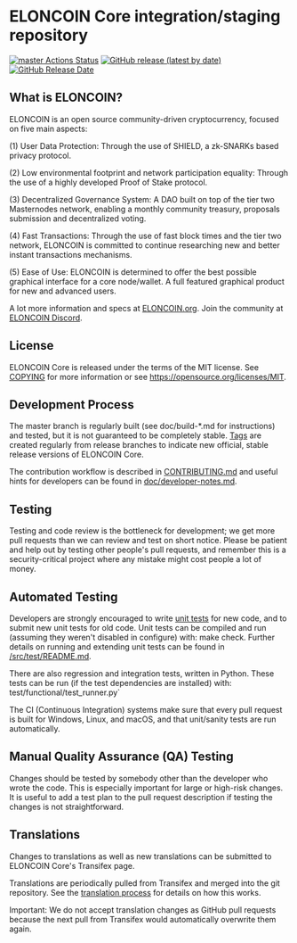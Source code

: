 ELONCOIN Core integration/staging repository
=====================================

[![master Actions Status](https://github.com/ELONCOIN-Project/ELONCOIN/workflows/CI%20Actions%20for%20ELONCOIN/badge.svg)](https://github.com/ELONCOIN-Project/ELONCOIN/actions)
[![GitHub release (latest by date)](https://img.shields.io/github/v/release/ELONCOIN-Project/eloncoin?color=%237d594b&cacheSeconds=3600)](https://github.com/ELONCOIN-Project/ELONCOIN/releases)
[![GitHub Release Date](https://img.shields.io/github/release-date/ELONCOIN-Project/eloncoin?color=%237d594b&cacheSeconds=3600)](https://github.com/ELONCOIN-Project/ELONCOIN/releases)

## What is ELONCOIN?

ELONCOIN is an open source community-driven cryptocurrency, focused on five main aspects:

(1) User Data Protection: Through the use of SHIELD, a zk-SNARKs based privacy protocol.

(2) Low environmental footprint and network participation equality: Through the use of a highly developed Proof of Stake protocol.

(3) Decentralized Governance System: A DAO built on top of the tier two Masternodes network, enabling a monthly community treasury, proposals submission and decentralized voting.

(4) Fast Transactions: Through the use of fast block times and the tier two network, ELONCOIN is committed to continue researching new and better instant transactions mechanisms.

(5) Ease of Use: ELONCOIN is determined to offer the best possible graphical interface for a core node/wallet. A full featured graphical product for new and advanced users.

A lot more information and specs at [ELONCOIN.org](https://www.eloncoin.org/). Join the community at [ELONCOIN Discord](https://discordapp.com/invite/jzqVsJd).

## License
ELONCOIN Core is released under the terms of the MIT license. See [COPYING](https://github.com/ELONCOIN-Project/ELONCOIN/blob/master/COPYING) for more information or see https://opensource.org/licenses/MIT.

## Development Process

The master branch is regularly built (see doc/build-*.md for instructions) and tested, but it is not guaranteed to be completely stable. [Tags](https://github.com/ELONCOIN-Project/ELONCOIN/tags) are created regularly from release branches to indicate new official, stable release versions of ELONCOIN Core.

The contribution workflow is described in [CONTRIBUTING.md](https://github.com/ELONCOIN-Project/ELONCOIN/blob/master/CONTRIBUTING.md) and useful hints for developers can be found in [doc/developer-notes.md](https://github.com/ELONCOIN-Project/ELONCOIN/blob/master/doc/developer-notes.md).

## Testing

Testing and code review is the bottleneck for development; we get more pull requests than we can review and test on short notice. Please be patient and help out by testing other people's pull requests, and remember this is a security-critical project where any mistake might cost people a lot of money.

## Automated Testing

Developers are strongly encouraged to write [unit tests](https://github.com/ELONCOIN-Project/ELONCOIN/blob/master/src/test/README.md) for new code, and to submit new unit tests for old code. Unit tests can be compiled and run (assuming they weren't disabled in configure) with: make check. Further details on running and extending unit tests can be found in [/src/test/README.md](https://github.com/ELONCOIN-Project/ELONCOIN/blob/master/src/test/README.md).

There are also regression and integration tests, written in Python. These tests can be run (if the test dependencies are installed) with: test/functional/test_runner.py`

The CI (Continuous Integration) systems make sure that every pull request is built for Windows, Linux, and macOS, and that unit/sanity tests are run automatically.

## Manual Quality Assurance (QA) Testing

Changes should be tested by somebody other than the developer who wrote the code. This is especially important for large or high-risk changes. It is useful to add a test plan to the pull request description if testing the changes is not straightforward.

## Translations

Changes to translations as well as new translations can be submitted to ELONCOIN Core's Transifex page.

Translations are periodically pulled from Transifex and merged into the git repository. See the [translation process](https://github.com/ELONCOIN-Project/ELONCOIN/blob/master/doc/translation_process.md) for details on how this works.

Important: We do not accept translation changes as GitHub pull requests because the next pull from Transifex would automatically overwrite them again.
